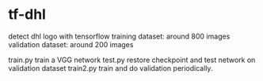 # tf-dhl
detect dhl logo with tensorflow
training dataset: around 800 images
validation dataset: around 200 images

train.py train a VGG network
test.py restore checkpoint and test network on validation dataset
train2.py train and do validation periodically.
